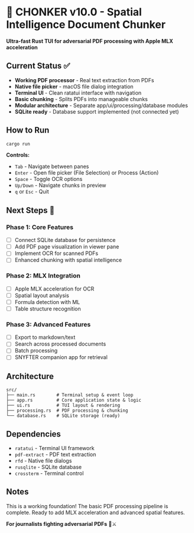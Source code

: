 # 🐹 CHONKER v10.0 - Spatial Intelligence Document Chunker

**Ultra-fast Rust TUI for adversarial PDF processing with Apple MLX acceleration**

## Current Status ✅

- **Working PDF processor** - Real text extraction from PDFs
- **Native file picker** - macOS file dialog integration
- **Terminal UI** - Clean ratatui interface with navigation
- **Basic chunking** - Splits PDFs into manageable chunks
- **Modular architecture** - Separate app/ui/processing/database modules
- **SQLite ready** - Database support implemented (not connected yet)

## How to Run

```bash
cargo run
```

**Controls:**
- `Tab` - Navigate between panes
- `Enter` - Open file picker (File Selection) or Process (Action)
- `Space` - Toggle OCR options
- `Up/Down` - Navigate chunks in preview
- `q` or `Esc` - Quit

## Next Steps 🚀

### Phase 1: Core Features
- [ ] Connect SQLite database for persistence
- [ ] Add PDF page visualization in viewer pane
- [ ] Implement OCR for scanned PDFs
- [ ] Enhanced chunking with spatial intelligence

### Phase 2: MLX Integration
- [ ] Apple MLX acceleration for OCR
- [ ] Spatial layout analysis
- [ ] Formula detection with ML
- [ ] Table structure recognition

### Phase 3: Advanced Features
- [ ] Export to markdown/text
- [ ] Search across processed documents
- [ ] Batch processing
- [ ] SNYFTER companion app for retrieval

## Architecture

```
src/
├── main.rs        # Terminal setup & event loop
├── app.rs         # Core application state & logic
├── ui.rs          # TUI layout & rendering
├── processing.rs  # PDF processing & chunking
└── database.rs    # SQLite storage (ready)
```

## Dependencies

- `ratatui` - Terminal UI framework
- `pdf-extract` - PDF text extraction
- `rfd` - Native file dialogs
- `rusqlite` - SQLite database
- `crossterm` - Terminal control

## Notes

This is a working foundation! The basic PDF processing pipeline is complete.
Ready to add MLX acceleration and advanced spatial features.

**For journalists fighting adversarial PDFs** 📰⚔️

